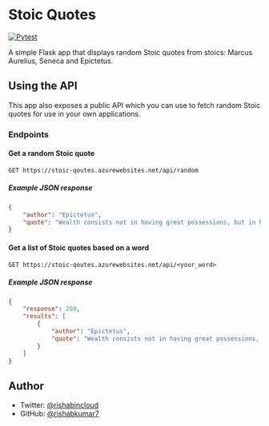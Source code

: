 # Stoic Quotes

[![Pytest](https://github.com/rishabkumar7/stoic-quotes/actions/workflows/run_test.yml/badge.svg)](https://github.com/rishabkumar7/stoic-quotes/actions/workflows/run_test.yml)


A simple Flask app that displays random Stoic quotes from stoics: Marcus Aurelius, Seneca and Epictetus.

## Using the API

This app also exposes a public API which you can use to fetch random Stoic quotes for use in your own applications.

### Endpoints

#### Get a random Stoic quote

```
GET https://stoic-qoutes.azurewebsites.net/api/random
```

##### Example JSON response

```json
{
    "author": "Epictetus",
    "quote": "Wealth consists not in having great possessions, but in having few wants"
}
```

#### Get a list of Stoic quotes based on a word

```
GET https://stoic-qoutes.azurewebsites.net/api/<your_word>
```

##### Example JSON response

```json
{
    "response": 200,
    "results": [
        {
            "author": "Epictetus",
            "quote": "Wealth consists not in having great possessions, but in having few wants"
        }
    ]
}
```

## Author

- Twitter: [@rishabincloud](https://x.com/rishabincloud)
- GitHub: [@rishabkumar7](https://github.com/rishabkumar7)